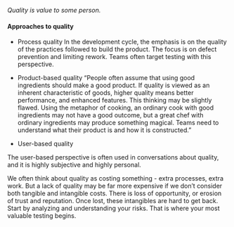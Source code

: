 
*Quality is value to some person.*

#### Approaches to quality

- Process quality
 In the development cycle, the emphasis is on the quality of the practices followed to build the product. The focus is on defect prevention and limiting rework. Teams often target testing with this perspective.
 
- Product-based quality
“People often assume that using good ingredients should make a good product. If quality is viewed as an inherent characteristic of goods, higher quality means better performance, and enhanced features. This thinking may be slightly flawed. Using the metaphor of cooking, an ordinary cook with good ingredients may not have a good outcome, but a great chef with ordinary ingredients may produce something magical. Teams need to understand what their product is and how it is constructed.”

- User-based quality

The user-based perspective is often used in conversations about quality, and it is highly subjective and highly personal.


We often think about quality as costing something - extra processes, extra work. But a lack of quality may be far more expensive if we don’t consider both tangible and intangible costs. There is loss of opportunity, or erosion of trust and reputation. Once lost, these intangibles are hard to get back. Start by analyzing and understanding your risks. That is where your most valuable testing begins.
